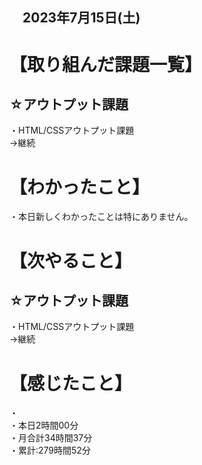 ## 　2023年7月15日(土)
# 【取り組んだ課題一覧】
## ☆アウトプット課題
・HTML/CSSアウトプット課題<br>
→継続<br>
# 【わかったこと】
・本日新しくわかったことは特にありません。
# 【次やること】
## ☆アウトプット課題
・HTML/CSSアウトプット課題<br>
→継続<br>
# 【感じたこと】
・<br>
・本日2時間00分<br>
・月合計34時間37分<br>
・累計:279時間52分<br>
